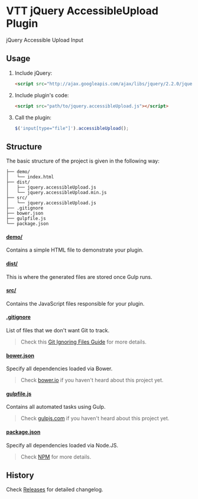 # VTT jQuery AccessibleUpload Plugin
jQuery Accessible Upload Input

## Usage

1. Include jQuery:

	```html
	<script src="http://ajax.googleapis.com/ajax/libs/jquery/2.2.0/jquery.min.js"></script>
	```

2. Include plugin's code:

	```html
	<script src="path/to/jquery.accessibleUpload.js"></script>
	```

3. Call the plugin:

	```javascript
	$('input[type="file"]').accessibleUpload();
	```

## Structure

The basic structure of the project is given in the following way:

```
├── demo/
│   └── index.html
├── dist/
│   ├── jquery.accessibleUpload.js
│   └── jquery.accessibleUpload.min.js
├── src/
│   └── jquery.accessibleUpload.js
├── .gitignore
├── bower.json
├── gulpfile.js
└── package.json
```

#### [demo/](demo)

Contains a simple HTML file to demonstrate your plugin.

#### [dist/](dist)

This is where the generated files are stored once Gulp runs.

#### [src/](src)

Contains the JavaScript files responsible for your plugin.

#### [.gitignore](.gitignore)

List of files that we don't want Git to track.

> Check this [Git Ignoring Files Guide](https://help.github.com/articles/ignoring-files) for more details.

#### [bower.json](bower.json)

Specify all dependencies loaded via Bower.

> Check [bower.io](http://bower.io//) if you haven't heard about this project yet.

#### [gulpfile.js](gulpfile.js)

Contains all automated tasks using Gulp.

> Check [gulpjs.com](http://gulpjs.com/) if you haven't heard about this project yet.

#### [package.json](package.json)

Specify all dependencies loaded via Node.JS.

> Check [NPM](https://npmjs.org/doc/json.html) for more details.

## History

Check [Releases](../../releases) for detailed changelog.

